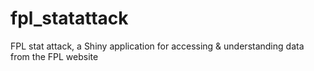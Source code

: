 # fpl_statattack
FPL stat attack, a Shiny application for accessing &amp; understanding data from the FPL website

